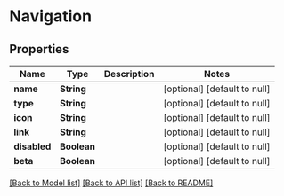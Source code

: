 # Navigation
## Properties

| Name | Type | Description | Notes |
|------------ | ------------- | ------------- | -------------|
| **name** | **String** |  | [optional] [default to null] |
| **type** | **String** |  | [optional] [default to null] |
| **icon** | **String** |  | [optional] [default to null] |
| **link** | **String** |  | [optional] [default to null] |
| **disabled** | **Boolean** |  | [optional] [default to null] |
| **beta** | **Boolean** |  | [optional] [default to null] |

[[Back to Model list]](../README.md#documentation-for-models) [[Back to API list]](../README.md#documentation-for-api-endpoints) [[Back to README]](../README.md)

